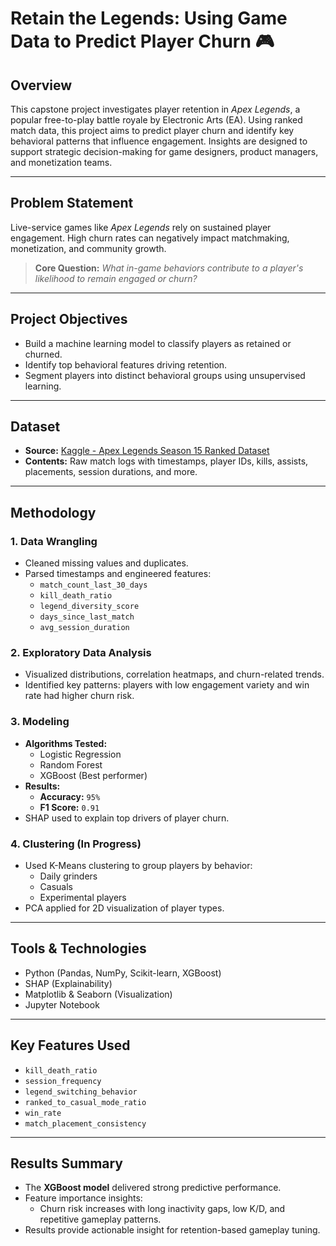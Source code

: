 # Retain the Legends: Using Game Data to Predict Player Churn 🎮


## Overview
This capstone project investigates player retention in *Apex Legends*, a popular free-to-play battle royale by Electronic Arts (EA). Using ranked match data, this project aims to predict player churn and identify key behavioral patterns that influence engagement. Insights are designed to support strategic decision-making for game designers, product managers, and monetization teams.

---

## Problem Statement
Live-service games like *Apex Legends* rely on sustained player engagement. High churn rates can negatively impact matchmaking, monetization, and community growth.  
> **Core Question:** *What in-game behaviors contribute to a player's likelihood to remain engaged or churn?*

---

## Project Objectives
- Build a machine learning model to classify players as retained or churned.
- Identify top behavioral features driving retention.
- Segment players into distinct behavioral groups using unsupervised learning.

---

## Dataset
- **Source:** [Kaggle - Apex Legends Season 15 Ranked Dataset](https://www.kaggle.com/)
- **Contents:** Raw match logs with timestamps, player IDs, kills, assists, placements, session durations, and more.

---

## Methodology

### 1. Data Wrangling
- Cleaned missing values and duplicates.
- Parsed timestamps and engineered features:
  - `match_count_last_30_days`
  - `kill_death_ratio`
  - `legend_diversity_score`
  - `days_since_last_match`
  - `avg_session_duration`

### 2. Exploratory Data Analysis
- Visualized distributions, correlation heatmaps, and churn-related trends.
- Identified key patterns: players with low engagement variety and win rate had higher churn risk.

### 3. Modeling
- **Algorithms Tested:**
  - Logistic Regression
  - Random Forest
  - XGBoost (Best performer)
- **Results:**
  - **Accuracy:** `95%`
  - **F1 Score:** `0.91`
- SHAP used to explain top drivers of player churn.

### 4. Clustering (In Progress)
- Used K-Means clustering to group players by behavior:
  - Daily grinders
  - Casuals
  - Experimental players
- PCA applied for 2D visualization of player types.

---

## Tools & Technologies
- Python (Pandas, NumPy, Scikit-learn, XGBoost)
- SHAP (Explainability)
- Matplotlib & Seaborn (Visualization)
- Jupyter Notebook

---

## Key Features Used
- `kill_death_ratio`
- `session_frequency`
- `legend_switching_behavior`
- `ranked_to_casual_mode_ratio`
- `win_rate`
- `match_placement_consistency`

---

## Results Summary
- The **XGBoost model** delivered strong predictive performance.
- Feature importance insights:
  - Churn risk increases with long inactivity gaps, low K/D, and repetitive gameplay patterns.
- Results provide actionable insight for retention-based gameplay tuning.

